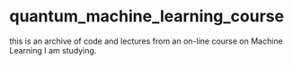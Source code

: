 # quantum_machine_learning_course

this is an archive of code and lectures from an on-line course on Machine Learning I am studying. 
